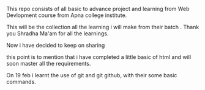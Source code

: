 <p>This repo consists of all basic to advance project and learning from Web Devlopment course from Apna college institute.</p>
  <p>This will be the collection all the learning i will make from their batch . Thank you Shradha Ma'am for all the learnings.</p>
<p>Now i have decided to keep on sharing </p>
this point is to mention that i have completed a little basic of html and will soon master all the requirements.
<p>On 19 feb i learnt the use of git and git github, with their some basic commands.</p>
